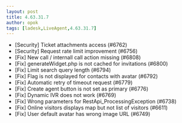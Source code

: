 ```yaml
---
layout: post
title: 4.63.31.7
author: opok
tags: [ladesk,LiveAgent,4.63.31.7]
---
```


- [Security] Ticket attachments access (#6762)
- [Security] Request rate limit improvement (#6756)
- [Fix] New call / internall call action missing (#6808)
- [Fix] generateWidget.php is not cached for invitations (#6800)
- [Fix] Limit search query length (#6794)
- [Fix] Flag is not displayed for contacts with avatar (#6792)
- [Fix] Automatic retry of timeout request (#6779)
- [Fix] Create agent button is not set as primary (#6776)
- [Fix] Dynamic IVR does not work (#6769)
- [Fix] Wrong parameters for RestApi_ProcessingException (#6738)
- [Fix] Online visitors displays map but not list of visitors (#6611)
- [Fix] User default avatar has wrong image URL (#6749)
